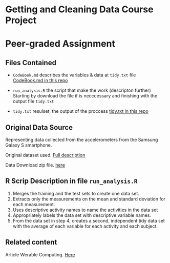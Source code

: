 # Getting and Cleaning Data Course Project
# Peer-graded Assignment

## Files Contained

* `CodeBook.md` describes the variables & data at `tidy.txt` file
	[CodeBook.md in this repo]()

* `run_analysis.R` the script that make the work (descripton  further)
	Starting by download the file if is necccessary and finishing with the output file `tidy.txt`

* `tidy.txt` resulset, the output of the proccess
	[tidy.txt in this repo]()

## Original Data Source
Representing data collected from the accelerometers from the Samsung Galaxy S smartphone.

Original dataset used. [Full description](http://archive.ics.uci.edu/ml/datasets/Human+Activity+Recognition+Using+Smartphones#)

Data Download zip file. [here](https://d396qusza40orc.cloudfront.net/getdata%2Fprojectfiles%2FUCI%20HAR%20Dataset.zip)


## R Scrip Description in file `run_analysis.R`

1. Merges the training and the test sets to create one data set.
2. Extracts only the measurements on the mean and standard deviation for each measurement.
3. Uses descriptive activity names to name the activities in the data set
4. Appropriately labels the data set with descriptive variable names.
5. From the data set in step 4, creates a second, independent tidy data set with the average of each variable for each activity and each subject.

## Related content
Article Werable Computing. [Here](http://www.insideactivitytracking.com/data-science-activity-tracking-and-the-battle-for-the-worlds-top-sports-brand/)
